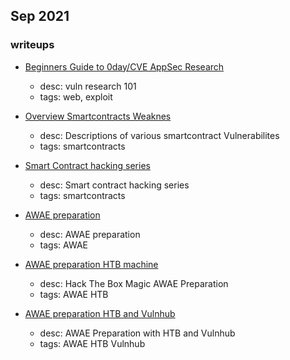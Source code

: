 ## Sep 2021

### writeups
- [Beginners Guide to 0day/CVE AppSec Research](https://0xboku.com/2021/09/14/0dayappsecBeginnerGuide.html)
    - desc: vuln research 101
    - tags: web, exploit
- [Overview Smartcontracts Weaknes](https://swcregistry.io/)
    - desc: Descriptions of various smartcontract Vulnerabilites
    - tags: smartcontracts
- [Smart Contract hacking series](https://console-cowboys.blogspot.com/2020/08/smart-contract-hacking-chapter-1.html)
    - desc: Smart contract hacking series
    - tags: smartcontracts
  
- [AWAE preparation](https://z-r0crypt.github.io/blog/2020/01/22/oswe/awae-preparation/)
    - desc: AWAE preparation
    - tags: AWAE
- [AWAE preparation HTB machine](https://ranakhalil101.medium.com/oswe-prep-hack-the-box-magic-f173e2d09125)
    - desc: Hack The Box Magic AWAE Preparation
    - tags: AWAE HTB 
- [AWAE preparation HTB and Vulnhub](https://klezvirus.github.io/Misc/HTB-VH-OSWE/)
    - desc: AWAE Preparation with HTB and Vulnhub
    - tags: AWAE HTB Vulnhub
